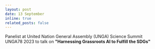 ```yaml
---
layout: post
date: 13 September
inline: true
related_posts: false
---
```


Panelist at United Nation General Assembly (UNGA) Science Summit UNGA78 2023 to talk on **"Harnessing Grassroots AI to Fulfill the SDGs"**

